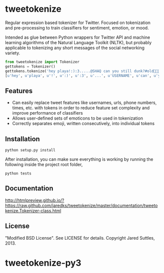 tweetokenize
============

Regular expression based tokenizer for Twitter. Focused on tokenization
and pre-processing to train classifiers for sentiment, emotion, or mood.

Intended as glue between Python wrappers for Twitter API and machine
learning algorithms of the Natural Language Toolkit (NLTK), but probably
applicable to tokenizing any short messages of the social networking
variety.

```python
from tweetokenize import Tokenizer
gettokens = Tokenizer()
gettokens.tokenize('hey playa!:):3.....@SHAQ can you still dunk?#old🍕🍔😵LOL')
[u'hey', u'playa', u'!', u':)', u':3', u'...', u'USERNAME', u'can', u'you', u'still', u'dunk', u'?', u'#old', u'🍕', u'🍔', u'😵', u'LOL']
```

Features
--------

* Can easily replace tweet features like usernames, urls, phone numbers, times, 
etc. with tokens in order to reduce feature set complexity and improve 
performance of classifiers
* Allows user-defined sets of emoticons to be used in tokenization
* Correctly separates emoji, written consecutively, into individual tokens

Installation
------------

    python setup.py install

After installation, you can make sure everything is working by running the following inside the project root folder,

    python tests

Documentation
-------------

http://htmlpreview.github.io/?https://raw.github.com/jaredks/tweetokenize/master/documentation/tweetokenize.Tokenizer-class.html

License
-------

"Modified BSD License". See LICENSE for details. Copyright Jared Suttles, 2013.
# tweetokenize-py3
